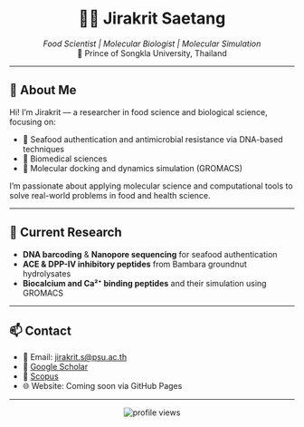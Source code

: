<h1 align="center">👨‍🔬 Jirakrit Saetang</h1>
<p align="center">
  <em>Food Scientist | Molecular Biologist | Molecular Simulation</em><br>
  📍 Prince of Songkla University, Thailand
</p>

---

## 🧬 About Me

Hi! I’m Jirakrit — a researcher in food science and biological science, focusing on:
- 🧬 Seafood authentication and antimicrobial resistance via DNA-based techniques
- 🧪 Biomedical sciences
- 🧠 Molecular docking and dynamics simulation (GROMACS)


I’m passionate about applying molecular science and computational tools to solve real-world problems in food and health science.

---

## 🔬 Current Research

- **DNA barcoding** & **Nanopore sequencing** for seafood authentication
- **ACE & DPP-IV inhibitory peptides** from Bambara groundnut hydrolysates
- **Biocalcium and Ca²⁺ binding peptides** and their simulation using GROMACS

---

## 📫 Contact

- 📧 Email: jirakrit.s@psu.ac.th  
- 🔗 [Google Scholar](https://scholar.google.com/citations?hl=th&user=Le-p5j0AAAAJ)  
- 💼 [Scopus](https://www.scopus.com/authid/detail.uri?authorId=57189575558) 
- 🌐 Website: Coming soon via GitHub Pages

---

<p align="center">
  <img src="https://komarev.com/ghpvc/?username=jirakrit-s&label=Profile%20Views" alt="profile views" />
</p>
